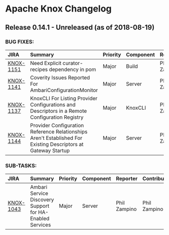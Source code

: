 
<!---
# Licensed to the Apache Software Foundation (ASF) under one
# or more contributor license agreements.  See the NOTICE file
# distributed with this work for additional information
# regarding copyright ownership.  The ASF licenses this file
# to you under the Apache License, Version 2.0 (the
# "License"); you may not use this file except in compliance
# with the License.  You may obtain a copy of the License at
#
#     http://www.apache.org/licenses/LICENSE-2.0
#
# Unless required by applicable law or agreed to in writing, software
# distributed under the License is distributed on an "AS IS" BASIS,
# WITHOUT WARRANTIES OR CONDITIONS OF ANY KIND, either express or implied.
# See the License for the specific language governing permissions and
# limitations under the License.
-->
# Apache Knox Changelog

## Release 0.14.1 - Unreleased (as of 2018-08-19)



### BUG FIXES:

| JIRA | Summary | Priority | Component | Reporter | Contributor |
|:---- |:---- | :--- |:---- |:---- |:---- |
| [KNOX-1151](https://issues.apache.org/jira/browse/KNOX-1151) | Need Explicit curator-recipes dependency in pom |  Major | Build | Phil Zampino | Phil Zampino |
| [KNOX-1141](https://issues.apache.org/jira/browse/KNOX-1141) | Coverity Issues Reported For AmbariConfigurationMonitor |  Major | Server | Phil Zampino | Phil Zampino |
| [KNOX-1137](https://issues.apache.org/jira/browse/KNOX-1137) | KnoxCLI For Listing Provider Configurations and Descriptors in a Remote Configuration Registry |  Major | KnoxCLI | Phil Zampino | Phil Zampino |
| [KNOX-1144](https://issues.apache.org/jira/browse/KNOX-1144) | Provider Configuration Reference Relationships Aren't Established For Existing Descriptors at Gateway Startup |  Major | Server | Phil Zampino | Phil Zampino |


### SUB-TASKS:

| JIRA | Summary | Priority | Component | Reporter | Contributor |
|:---- |:---- | :--- |:---- |:---- |:---- |
| [KNOX-1043](https://issues.apache.org/jira/browse/KNOX-1043) | Ambari Service Discovery Support for HA-Enabled Services |  Major | Server | Phil Zampino | Phil Zampino |


